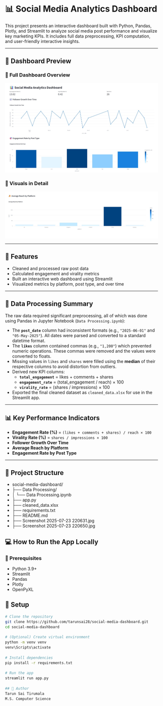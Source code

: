 # 📊 Social Media Analytics Dashboard

This project presents an interactive dashboard built with Python, Pandas, Plotly, and Streamlit to analyze social media post performance and visualize key marketing KPIs. It includes full data preprocessing, KPI computation, and user-friendly interactive insights.

---

## 📸 Dashboard Preview

### 🔹 Full Dashboard Overview
![Dashboard Overview](Screenshot%202025-07-23%20220631.jpg)

### 🔹 Visuals in Detail
![Platform Reach, Engagement, Growth](Screenshot%202025-07-23%20220650.jpg)

---

## 🚀 Features

- Cleaned and processed raw post data
- Calculated engagement and virality metrics
- Built an interactive web dashboard using Streamlit
- Visualized metrics by platform, post type, and over time

---

## 🔄 Data Processing Summary

The raw data required significant preprocessing, all of which was done using Pandas in Jupyter Notebook (`Data Processing.ipynb`):

- The **`post_date`** column had inconsistent formats (e.g., `"2025-06-01"` and `"05-May-2025"`). All dates were parsed and converted to a standard datetime format.
- The **`likes`** column contained commas (e.g., `"1,200"`) which prevented numeric operations. These commas were removed and the values were converted to floats.
- Missing values in `likes` and `shares` were filled using the **median** of their respective columns to avoid distortion from outliers.
- Derived new KPI columns:
  - **`total_engagement`** = likes + comments + shares
  - **`engagement_rate`** = (total_engagement / reach) × 100
  - **`virality_rate`** = (shares / impressions) × 100
- Exported the final cleaned dataset as `cleaned_data.xlsx` for use in the Streamlit app.

---

## 📊 Key Performance Indicators

- **Engagement Rate (%)** = `(likes + comments + shares) / reach × 100`
- **Virality Rate (%)** = `shares / impressions × 100`
- **Follower Growth Over Time**
- **Average Reach by Platform**
- **Engagement Rate by Post Type**

---

## 📂 Project Structure

- social-media-dashboard/
- ├── Data Processing/
- │ └── Data Processing.ipynb
- ├── app.py
- ├── cleaned_data.xlsx
- ├── requirements.txt
- ├── README.md
- ├── Screenshot 2025-07-23 220631.jpg
- ├── Screenshot 2025-07-23 220650.jpg

## 💻 How to Run the App Locally

### 🧰 Prerequisites

- Python 3.9+
- Streamlit
- Pandas
- Plotly
- OpenPyXL

## 🔧 Setup

```bash
# Clone the repository
git clone https://github.com/tarunsai28/social-media-dashboard.git
cd social-media-dashboard

# (Optional) Create virtual environment
python -m venv venv
venv\Scripts\activate

# Install dependencies
pip install -r requirements.txt

# Run the app
streamlit run app.py

## 👤 Author
Tarun Sai Tirumala
M.S. Computer Science